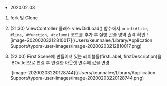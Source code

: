 * 2020.02.03

1. fork 및 Clone
2.  (21:30) ViewController 클래스 viewDidLoad() 함수에서 `print(#file, #line, #function, #column)` 코드를 추가 후 실행 콘솔 영역 출력 확인
   ![image-20200203212810017](/Users/keunnalee/Library/Application Support/typora-user-images/image-20200203212810017.png)

3. (22:00) First Scene에 만들어져 있는 레이블들(firstLabel, firstDescription)을 IBOutlet으로 연결 후 연결한 아웃렛 변수에 값을 변경.

   ![image-20200203220128744](/Users/keunnalee/Library/Application Support/typora-user-images/image-20200203220128744.png)